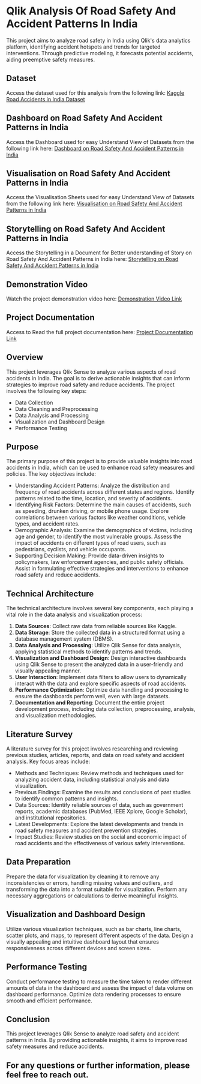 
# Qlik Analysis Of Road Safety And Accident Patterns In India

This project aims to analyze road safety in India using Qlik's data analytics platform, identifying accident hotspots and trends for targeted interventions. Through predictive modeling, it forecasts potential accidents, aiding preemptive safety measures.

## Dataset
Access the dataset used for this analysis from the following link: [Kaggle Road Accidents in India Dataset](https://www.kaggle.com/datasets/aryakittukrishnasai/road-accidents-in-india)

## Dashboard on Road Safety And Accident Patterns in India
Access the Dashboard used for easy Understand View of Datasets from the following link here: [Dashboard on Road Safety And Accident Patterns in India](https://drive.google.com/file/d/1CiSG3V0KbgbndYEq8pCvtOJ-WSIR8NyO/view?usp=drive_link)

## Visualisation on Road Safety And Accident Patterns in India
Access the Visualisation Sheets used for easy Understand View of Datasets from the following link here: [Visualisation on Road Safety And Accident Patterns in India](https://drive.google.com/file/d/1jfDSZvuHtCGIvLjyZvQeOqnOCeEhNyDV/view?usp=drive_link)

## Storytelling on Road Safety And Accident Patterns in India
Access the Storytelling in a Document for Better understanding of Story on Road Safety And Accident Patterns in India here: [Storytelling on Road Safety And Accident Patterns in India](https://drive.google.com/file/d/1wA_hy0TD4Ap-QqPxO18UihozhzhjDJe-/view?usp=drive_link)

## Demonstration Video
Watch the project demonstration video here: [Demonstration Video Link](https://drive.google.com/file/d/1qi5kYto9o_M_iTlye-HiBaTPOQTindRm/view?usp=drive_link)

## Project Documentation
Access to Read the full project documentation here: [Project Documentation Link](https://drive.google.com/file/d/1ypl83uMnHewBCIHK0CB2wqEqyN4yBevY/view?usp=drive_link) 

## Overview
This project leverages Qlik Sense to analyze various aspects of road accidents in India. The goal is to derive actionable insights that can inform strategies to improve road safety and reduce accidents. The project involves the following key steps:
- Data Collection
- Data Cleaning and Preprocessing
- Data Analysis and Processing
- Visualization and Dashboard Design
- Performance Testing

## Purpose
The primary purpose of this project is to provide valuable insights into road accidents in India, which can be used to enhance road safety measures and policies. The key objectives include:
- Understanding Accident Patterns: Analyze the distribution and frequency of road accidents across different states and regions. Identify patterns related to the time, location, and severity of accidents.
- Identifying Risk Factors: Determine the main causes of accidents, such as speeding, drunken driving, or mobile phone usage. Explore correlations between various factors like weather conditions, vehicle types, and accident rates.
- Demographic Analysis: Examine the demographics of victims, including age and gender, to identify the most vulnerable groups. Assess the impact of accidents on different types of road users, such as pedestrians, cyclists, and vehicle occupants.
- Supporting Decision Making: Provide data-driven insights to policymakers, law enforcement agencies, and public safety officials. Assist in formulating effective strategies and interventions to enhance road safety and reduce accidents.

## Technical Architecture
The technical architecture involves several key components, each playing a vital role in the data analysis and visualization process:
1. **Data Sources**: Collect raw data from reliable sources like Kaggle.
2. **Data Storage**: Store the collected data in a structured format using a database management system (DBMS).
3. **Data Analysis and Processing**: Utilize Qlik Sense for data analysis, applying statistical methods to identify patterns and trends.
4. **Visualization and Dashboard Design**: Design interactive dashboards using Qlik Sense to present the analyzed data in a user-friendly and visually appealing manner.
5. **User Interaction**: Implement data filters to allow users to dynamically interact with the data and explore specific aspects of road accidents.
6. **Performance Optimization**: Optimize data handling and processing to ensure the dashboards perform well, even with large datasets.
7. **Documentation and Reporting**: Document the entire project development process, including data collection, preprocessing, analysis, and visualization methodologies.

## Literature Survey
A literature survey for this project involves researching and reviewing previous studies, articles, reports, and data on road safety and accident analysis. Key focus areas include:
- Methods and Techniques: Review methods and techniques used for analyzing accident data, including statistical analysis and data visualization.
- Previous Findings: Examine the results and conclusions of past studies to identify common patterns and insights.
- Data Sources: Identify reliable sources of data, such as government reports, academic databases (PubMed, IEEE Xplore, Google Scholar), and institutional repositories.
- Latest Developments: Explore the latest developments and trends in road safety measures and accident prevention strategies.
- Impact Studies: Review studies on the social and economic impact of road accidents and the effectiveness of various safety interventions.

## Data Preparation
Prepare the data for visualization by cleaning it to remove any inconsistencies or errors, handling missing values and outliers, and transforming the data into a format suitable for visualization. Perform any necessary aggregations or calculations to derive meaningful insights.

## Visualization and Dashboard Design
Utilize various visualization techniques, such as bar charts, line charts, scatter plots, and maps, to represent different aspects of the data. Design a visually appealing and intuitive dashboard layout that ensures responsiveness across different devices and screen sizes.

## Performance Testing
Conduct performance testing to measure the time taken to render different amounts of data in the dashboard and assess the impact of data volume on dashboard performance. Optimize data rendering processes to ensure smooth and efficient performance.

## Conclusion
This project leverages Qlik Sense to analyze road safety and accident patterns in India. By providing actionable insights, it aims to improve road safety measures and reduce accidents.

For any questions or further information, please feel free to reach out.
---
